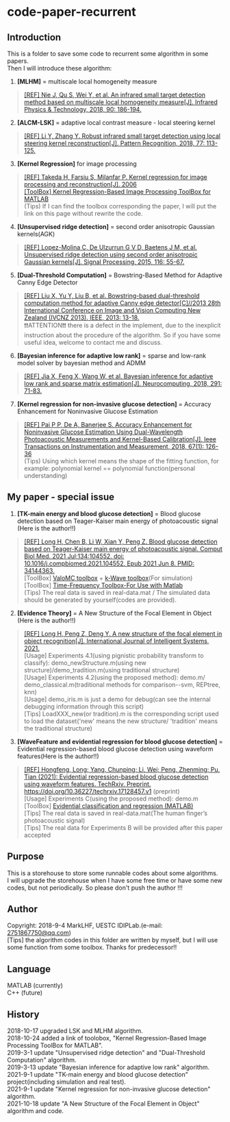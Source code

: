 # code-paper-recurrent

## Introduction

This is a folder to save some code to recurrent some algorithm in some papers.  
Then I will introduce these algorithm:  
1. **[MLHM]** = multiscale local homogeneity measure  
>[[REF] Nie J, Qu S, Wei Y, et al. An infrared small target detection method based on multiscale local homogeneity measure[J]. Infrared Physics & Technology, 2018, 90: 186-194.](https://www.sciencedirect.com/science/article/pii/S1350449517305078)  

2. **[ALCM-LSK]** = adaptive local contrast measure - local steering kernel  
>[[REF] Li Y, Zhang Y. Robust infrared small target detection using local steering kernel reconstruction[J]. Pattern Recognition, 2018, 77: 113-125.](https://www.sciencedirect.com/science/article/abs/pii/S0031320317304983)  

3. **[Kernel Regression]** for image processing  
>[[REF] Takeda H, Farsiu S, Milanfar P. Kernel regression for image processing and reconstruction[J]. 2006](https://ieeexplore.ieee.org/document/4060955)  
>[[ToolBox] Kernel Regression-Based Image Processing ToolBox for MATLAB](http://alumni.soe.ucsc.edu/~htakeda/KernelToolBox.htm)  
(Tips) If I can find the toolbox corresponding the paper, I will put the link on this page without rewrite the code.  

4. **[Unsupervised ridge detection]** = second order anisotropic Gaussian kernels(AGK)   
>[[REF] Lopez-Molina C, De Ulzurrun G V D, Baetens J M, et al. Unsupervised ridge detection using second order anisotropic Gaussian kernels[J]. Signal Processing, 2015, 116: 55-67.](https://www.sciencedirect.com/science/article/pii/S0165168415001255)   

5. **[Dual-Threshold Computation]** = Bowstring-Based Method for Adaptive Canny Edge Detector   
>[[REF] Liu X, Yu Y, Liu B, et al. Bowstring-based dual-threshold computation method for adaptive Canny edge detector[C]//2013 28th International Conference on Image and Vision Computing New Zealand (IVCNZ 2013). IEEE, 2013: 13-18.](https://ieeexplore.ieee.org/document/6726985)   
>:exclamation::exclamation:ATTENTION:exclamation::exclamation: there is a defect in the implement, due to the inexplicit instruction about the procedure of the algorithm. So if you have some useful idea, welcome to contact me and discuss.    

6. **[Bayesian inference for adaptive low rank]** = sparse and low-rank model solver by bayesian method and ADMM    
>[[REF] Jia X, Feng X, Wang W, et al. Bayesian inference for adaptive low rank and sparse matrix estimation[J]. Neurocomputing, 2018, 291: 71-83.](https://www.sciencedirect.com/science/article/pii/S0925231218302030)    

7. **[Kernel regression for non-invasive glucose detection]** = Accuracy Enhancement for Noninvasive Glucose Estimation    
>[[REF] Pai P P, De A, Banerjee S. Accuracy Enhancement for Noninvasive Glucose Estimation Using Dual-Wavelength Photoacoustic Measurements and Kernel-Based Calibration[J]. Ieee Transactions on Instrumentation and Measurement, 2018, 67(1): 126-36](https://ieeexplore.ieee.org/document/8090535)   
>(Tips) Using which kernel means the shape of the fitting function, for example: polynomial kernel == polynomial function(personal understanding)   

## My paper - special issue

1. **[TK-main energy and blood glucose detection]** = Blood glucose detection based on Teager-Kaiser main energy of photoacoustic signal (Here is the author!!)  
>[[REF] Long H, Chen B, Li W, Xian Y, Peng Z. Blood glucose detection based on Teager-Kaiser main energy of photoacoustic signal. Comput Biol Med. 2021 Jul;134:104552. doi: 10.1016/j.compbiomed.2021.104552. Epub 2021 Jun 8. PMID: 34144363.](https://pubmed.ncbi.nlm.nih.gov/34144363/)    
>[ToolBox] [ValoMC toolbox](https://inverselight.github.io/ValoMC/) + [k-Wave toolbox](http://www.k-wave.org/documentation/k-wave.php)(For simulation)  
>[ToolBox] [Time-Frequency Toolbox-For Use with Matlab](http://tftb.nongnu.org/)   
>(Tips) The real data is saved in real-data.mat / The simulated data should be generated by yourself(codes are provided).   

2. **[Evidence Theory]** = A New Structure of the Focal Element in Object (Here is the author!!)  
>[[REF] Long H, Peng Z, Deng Y. A new structure of the focal element in object recognition[J]. International Journal of Intelligent Systems, 2021.](https://onlinelibrary.wiley.com/doi/10.1002/int.22675)  
>[Usage] Experiments 4.1(using pignistic probability transform to classify): demo_newStructure.m(using new structure)/demo_tradition.m(using traditional structure)  
>[Usage] Experiments 4.2(using the proposed method): demo.m/ demo_classical.m(traditional methods for comparison--svm, REPtree, knn)  
>[Usage] demo_iris.m is just a demo for debug(can see the internal debugging information through this script)  
>[Tips] LoadXXX_new(or tradition).m is the corresponding script used to load the dataset('new' means the new structure/ 'tradition' means the traditional structure)  

3. **[WaveFeature and evidential regression for blood glucose detection]** = Evidential regression-based blood glucose detection using waveform features(Here is the author!!)  
>[[REF] Hongfeng, Long; Yang, Chunping; Li, Wei; Peng, Zhenming; Pu, Tian (2021): Evidential regression-based blood glucose detection using waveform features. TechRxiv. Preprint.](https://doi.org/10.36227/techrxiv.17128457.v1) https://doi.org/10.36227/techrxiv.17128457.v1 (preprint)  
>[Usage] Experiments C(using the proposed method): demo.m  
>[ToolBox] [Evidential classification and regression (MATLAB)](https://www.hds.utc.fr/~tdenoeux/dokuwiki/en/software/tbm_reg)  
>[Tips] The real data is saved in real-data.mat(The human finger’s photoacoustic signal)  
>[Tips] The real data for Experiments B will be provided after this paper accepted   

## Purpose

This is a storehouse to store some runnable codes about some algorithms.  
I will upgrade the storehouse when I have some free time or have some new codes, but not periodically. So please don't push the author !!!

## Author

Copyright: 2018-9-4 MarkLHF, UESTC IDIPLab.(e-mail: 2751867750@qq.com)  
[Tips] the algorithm codes in this folder are written by myself, but I will use some function from some toolbox. Thanks for predecessor!!

## Language

MATLAB (currently)  
C++    (future)

## History
2018-10-17 upgraded LSK and MLHM algorithm.  
2018-10-24 added a link of toolobox, "Kernel Regression-Based Image Processing ToolBox for MATLAB".  
2019-3-1 update "Unsupervised ridge detection" and "Dual-Threshold Computation" algorithm.     
2019-3-13 update "Bayesian inference for adaptive low rank" algorithm.     
2021-9-1 update "TK-main energy and blood glucose detection" project(including simulation and real test).     
2021-9-1 update "Kernel regression for non-invasive glucose detection" algorithm.     
2021-10-18 update "A New Structure of the Focal Element in Object" algorithm and code.     
